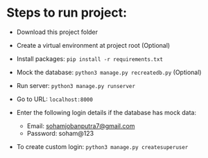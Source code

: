 # Steps to run project:

- Download this project folder

- Create a virtual environment at project root (Optional)

- Install packages: `pip install -r requirements.txt`

- Mock the database: `python3 manage.py recreatedb.py` (Optional)

- Run server: `python3 manage.py runserver`

- Go to URL: `localhost:8000`

- Enter the following login details if the database has mock data:
    - Email: sohamjobanputra7@gmail.com
    - Password: soham@123

- To create custom login: `python3 manage.py createsuperuser`
